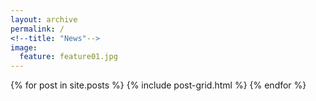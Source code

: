 ```yaml
---
layout: archive
permalink: /
<!--title: "News"-->
image:
  feature: feature01.jpg
---
```


<div class="tiles">
{% for post in site.posts %}
	{% include post-grid.html %}
{% endfor %}
</div><!-- /.tiles -->